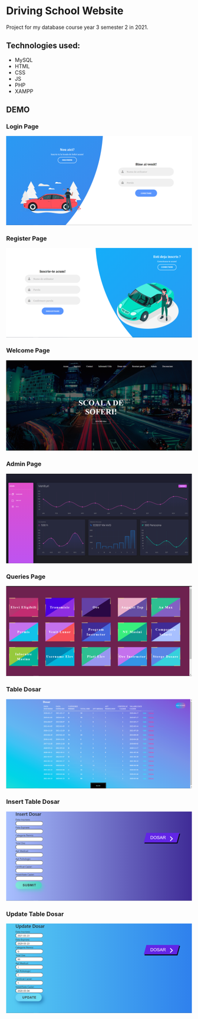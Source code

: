 # Driving School Website

Project for my database course year 3 semester 2 in 2021.

## Technologies used: 
- MySQL
- HTML
- CSS
- JS
- PHP
- XAMPP

## DEMO

### Login Page
![alt text](https://github.com/dianavintila/Driving-School-Website/blob/main/Screenshot%20(2721).png)
### Register Page
![alt text](https://github.com/dianavintila/Driving-School-Website/blob/main/Screenshot%20(2722).png)
### Welcome Page
![alt text](https://github.com/dianavintila/Driving-School-Website/blob/main/Screenshot%20(2753).png)
### Admin Page
![alt text](https://github.com/dianavintila/Driving-School-Website/blob/main/Screenshot%20(2758).png)
### Queries Page
![alt text](https://github.com/dianavintila/Driving-School-Website/blob/main/Screenshot%20(2767).png)
### Table Dosar
![alt text](https://github.com/dianavintila/Driving-School-Website/blob/main/Screenshot%20(2724).png)
### Insert Table Dosar 
![alt text](https://github.com/dianavintila/Driving-School-Website/blob/main/Screenshot%20(2725).png)
### Update  Table Dosar 
![alt text](https://github.com/dianavintila/Driving-School-Website/blob/main/Screenshot%20(2726).png)

